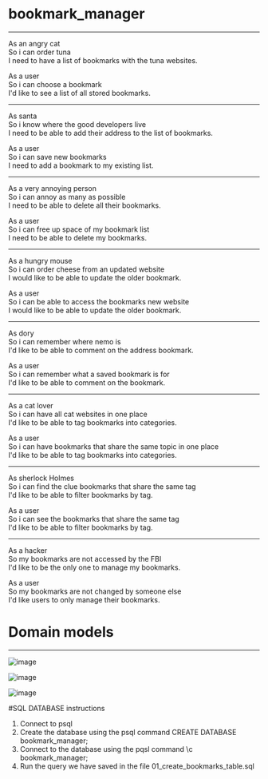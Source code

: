 # bookmark_manager
-------------------------
As an angry cat\
So i can order tuna\
I need to have a list of bookmarks with the tuna websites.

As a user\
So i can choose a bookmark\
I'd like to see a list of all stored bookmarks.

-------------------------

As santa\
So i know where the good developers live\
I need to be able to add their address to the list of bookmarks.

As a user\
So i can save new bookmarks\
I need to add a bookmark to my existing list.

-------------------------

As a very annoying person\
So i can annoy as many as possible\
I need to be able to delete all their bookmarks.

As a user\
So i can free up space of my bookmark list\
I need to be able to delete my bookmarks.

-------------------------

As a hungry mouse\
So i can order cheese from an updated website\
I would like to be able to update the older bookmark.

As a user\
So i can be able to access the bookmarks new website\
I would like to be able to update the older bookmark.

-------------------------

As dory\
So i can remember where nemo is\
I'd like to be able to comment on the address bookmark.

As a user\
So i can remember what a saved bookmark is for\
I'd like to be able to comment on the bookmark.

-------------------------

As a cat lover\
So i can have all cat websites in one place\
I'd like to be able to tag bookmarks into categories.

As a user\
So i can have bookmarks that share the same topic in one place\
I'd like to be able to tag bookmarks into categories.

-------------------------

As sherlock Holmes\
So i can find the clue bookmarks that share the same tag\
I'd like to be able to filter bookmarks by tag.

As a user\
So i can see the bookmarks that share the same tag\
I'd like to be able to filter bookmarks by tag.

-------------------------

As a hacker\
So my bookmarks are not accessed by the FBI\
I'd like to be the only one to manage my bookmarks.

As a user\
So my bookmarks are not changed by someone else\
I'd like users to only manage their bookmarks.

# Domain models
-------------------------
![image](https://user-images.githubusercontent.com/37899538/102105215-0c8ac600-3e27-11eb-9ee3-179f989f8d6d.png)

![image](https://user-images.githubusercontent.com/37899538/102105318-29bf9480-3e27-11eb-9570-eaea678a6f4b.png)

![image](https://user-images.githubusercontent.com/37899538/102105366-3a700a80-3e27-11eb-9d0c-58e82d7c8645.png)

#SQL DATABASE instructions
1. Connect to psql
2. Create the database using the psql command CREATE DATABASE bookmark_manager;
3. Connect to the database using the pqsl command \c bookmark_manager;
4. Run the query we have saved in the file 01_create_bookmarks_table.sql
